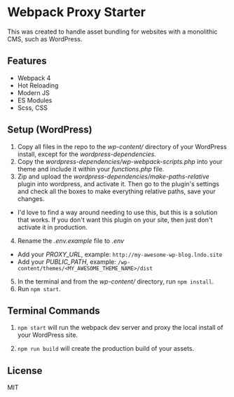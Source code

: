 # Webpack Proxy Starter

This was created to handle asset bundling for websites with a monolithic CMS, such as WordPress.

## Features

* Webpack 4
* Hot Reloading
* Modern JS
* ES Modules
* Scss, CSS

## Setup (WordPress)

1.  Copy all files in the repo to the _wp-content/_ directory of your WordPress install, except for the _wordpress-dependencies_.
2.  Copy the _wordpress-dependencies/wp-webpack-scripts.php_ into your theme and include it within your _functions.php_ file.
3.  Zip and upload the _wordpress-dependencies/make-paths-relative_ plugin into wordpress, and activate it. Then go to the plugin's settings and check all the boxes to make everything relative paths, save your changes.

* I'd love to find a way around needing to use this, but this is a solution that works. If you don't want this plugin on your site, then just don't activate it in production.

4.  Rename the _.env.example_ file to _.env_

* Add your _PROXY_URL_, example: `http://my-awesome-wp-blog.lndo.site`
* Add your _PUBLIC_PATH_, example: `/wp-content/themes/<MY_AWESOME_THEME_NAME>/dist`

5.  In the terminal and from the _wp-content/_ directory, run `npm install`.
6.  Run `npm start`.

## Terminal Commands

1.  `npm start` will run the webpack dev server and proxy the local install of your WordPress site.

2.  `npm run build` will create the production build of your assets.

## License

MIT
